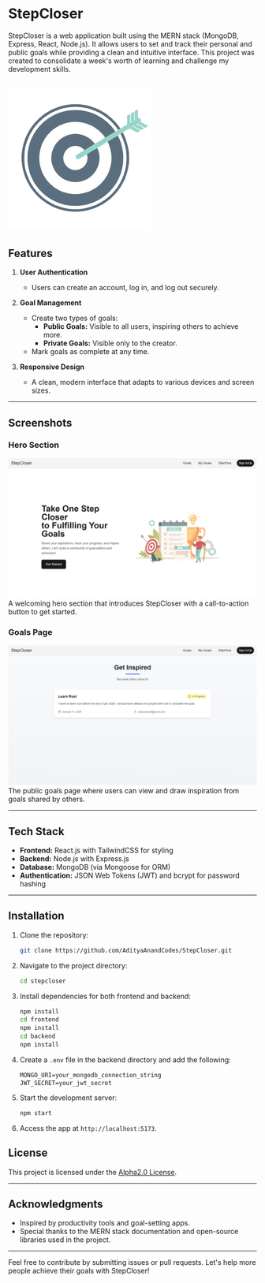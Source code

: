 # StepCloser

StepCloser is a web application built using the MERN stack (MongoDB, Express, React, Node.js). It allows users to set and track their personal and public goals while providing a clean and intuitive interface. This project was created to consolidate a week's worth of learning and challenge my development skills.

![logo](https://github.com/AdityaAnandCodes/StepCloser/blob/main/showcase/logo.png)
---

## Features

1. **User Authentication**
   - Users can create an account, log in, and log out securely.

2. **Goal Management**
   - Create two types of goals:
     - **Public Goals:** Visible to all users, inspiring others to achieve more.
     - **Private Goals:** Visible only to the creator.
   - Mark goals as complete at any time.

3. **Responsive Design**
   - A clean, modern interface that adapts to various devices and screen sizes.

---

## Screenshots

### Hero Section
![Hero Section](https://github.com/AdityaAnandCodes/StepCloser/blob/main/showcase/StepCloser%20-%20Google%20Chrome%2029-12-2024%2023_54_59.png)
A welcoming hero section that introduces StepCloser with a call-to-action button to get started.

### Goals Page
![Goals Page](https://github.com/AdityaAnandCodes/StepCloser/blob/main/showcase/StepCloser%20-%20Google%20Chrome%2029-12-2024%2023_55_16.png)
The public goals page where users can view and draw inspiration from goals shared by others.

---

## Tech Stack

- **Frontend:** React.js with TailwindCSS for styling
- **Backend:** Node.js with Express.js
- **Database:** MongoDB (via Mongoose for ORM)
- **Authentication:** JSON Web Tokens (JWT) and bcrypt for password hashing

---

## Installation

1. Clone the repository:
   ```bash
   git clone https://github.com/AdityaAnandCodes/StepCloser.git
   ```

2. Navigate to the project directory:
   ```bash
   cd stepcloser
   ```

3. Install dependencies for both frontend and backend:
   ```bash
   npm install
   cd frontend
   npm install
   cd backend
   npm install
   ```

4. Create a `.env` file in the backend directory and add the following:
   ```
   MONGO_URI=your_mongodb_connection_string
   JWT_SECRET=your_jwt_secret
   ```

5. Start the development server:
   ```bash
   npm start
   ```

6. Access the app at `http://localhost:5173`.


## License

This project is licensed under the [Alpha2.0 License](LICENSE).

---

## Acknowledgments

- Inspired by productivity tools and goal-setting apps.
- Special thanks to the MERN stack documentation and open-source libraries used in the project.

---

Feel free to contribute by submitting issues or pull requests. Let's help more people achieve their goals with StepCloser!

